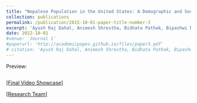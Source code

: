 ```yaml
---
title: "Nepalese Population in the United States: A Demographic and Socio-Economic Analysis"
collection: publications
permalink: /publication/2015-10-01-paper-title-number-3
excerpt: 'Ayush Raj Dahal, Animesh Shrestha, Bidhata Pathak, Bipashwi Nepal, Lalit Yadav (2022).'
date: 2022-10-01
#venue: 'Journal 1'
#paperurl: 'http://academicpages.github.io/files/paper3.pdf'
# citation: 'Ayush Raj Dahal, Animesh Shrestha, Bidhata Pathak, Bipashwi Nepal, Lalit Yadav (2022).'
---
```


Preview:

<img src="{{ site.url }}{{ site.baseurl }}/images/apravasi-paper.png" alt="" />


<a href="https://fb.watch/gh7RGsXom_/" target="_blank">[Final Video Showcase]</a>

<a href="https://www.facebook.com/IncubateNepal/posts/pfbid08wnvR4Qwxyqn7QjwGhSr3cisuecB3DQ9VjrwDKG1u1p45fo9uMgSgtoDrP2z2RcNl" target="_blank">[Research Team]</a>